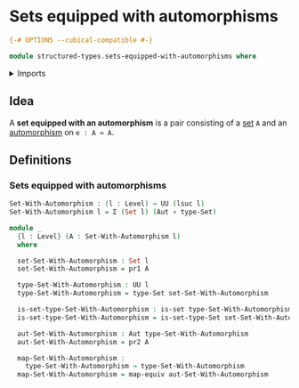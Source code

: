 # Sets equipped with automorphisms

```agda
{-# OPTIONS --cubical-compatible #-}

module structured-types.sets-equipped-with-automorphisms where
```

<details><summary>Imports</summary>

```agda
open import foundation.automorphisms
open import foundation.dependent-pair-types
open import foundation.equivalences
open import foundation.function-types
open import foundation.sets
open import foundation.universe-levels
```

</details>

## Idea

A **set equipped with an automorphism** is a pair consisting of a
[set](foundation.sets.md) `A` and an [automorphism](foundation.automorphisms.md)
on `e : A ≃ A`.

## Definitions

### Sets equipped with automorphisms

```agda
Set-With-Automorphism : (l : Level) → UU (lsuc l)
Set-With-Automorphism l = Σ (Set l) (Aut ∘ type-Set)

module _
  {l : Level} (A : Set-With-Automorphism l)
  where

  set-Set-With-Automorphism : Set l
  set-Set-With-Automorphism = pr1 A

  type-Set-With-Automorphism : UU l
  type-Set-With-Automorphism = type-Set set-Set-With-Automorphism

  is-set-type-Set-With-Automorphism : is-set type-Set-With-Automorphism
  is-set-type-Set-With-Automorphism = is-set-type-Set set-Set-With-Automorphism

  aut-Set-With-Automorphism : Aut type-Set-With-Automorphism
  aut-Set-With-Automorphism = pr2 A

  map-Set-With-Automorphism :
    type-Set-With-Automorphism → type-Set-With-Automorphism
  map-Set-With-Automorphism = map-equiv aut-Set-With-Automorphism
```
